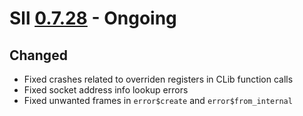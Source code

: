 # Sll [0.7.28] - Ongoing

## Changed

- Fixed crashes related to overriden registers in CLib function calls
- Fixed socket address info lookup errors
- Fixed unwanted frames in `error$create` and `error$from_internal`

[0.7.28]: https://github.com/sl-lang/sll/compare/sll-v0.7.27...main
